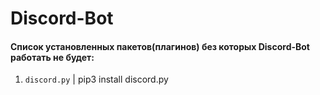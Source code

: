 <h1>Discord-Bot</h1>

<h4>Список установленных пакетов(плагинов) без которых Discord-Bot работать не будет:</h4>

1) `discord.py` | pip3 install discord.py

